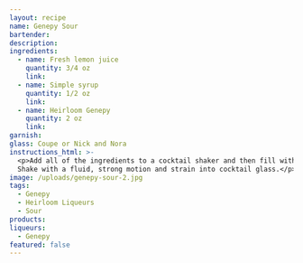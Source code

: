 ```yaml
---
layout: recipe
name: Genepy Sour
bartender:
description:
ingredients:
  - name: Fresh lemon juice
    quantity: 3/4 oz
    link:
  - name: Simple syrup
    quantity: 1/2 oz
    link:
  - name: Heirloom Genepy
    quantity: 2 oz
    link:
garnish:
glass: Coupe or Nick and Nora
instructions_html: >-
  <p>Add all of the ingredients to a cocktail shaker and then fill with ice.
  Shake with a fluid, strong motion and strain into cocktail glass.</p>
image: /uploads/genepy-sour-2.jpg
tags:
  - Genepy
  - Heirloom Liqueurs
  - Sour
products:
liqueurs: 
  - Genepy
featured: false
---
```



